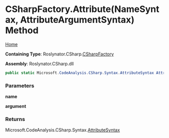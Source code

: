 # CSharpFactory\.Attribute\(NameSyntax, AttributeArgumentSyntax\) Method

[Home](../../../../README.md)

**Containing Type**: Roslynator\.CSharp\.[CSharpFactory](../README.md)

**Assembly**: Roslynator\.CSharp\.dll

```csharp
public static Microsoft.CodeAnalysis.CSharp.Syntax.AttributeSyntax Attribute(Microsoft.CodeAnalysis.CSharp.Syntax.NameSyntax name, Microsoft.CodeAnalysis.CSharp.Syntax.AttributeArgumentSyntax argument)
```

### Parameters

**name**

**argument**

### Returns

Microsoft\.CodeAnalysis\.CSharp\.Syntax\.[AttributeSyntax](https://docs.microsoft.com/en-us/dotnet/api/microsoft.codeanalysis.csharp.syntax.attributesyntax)

